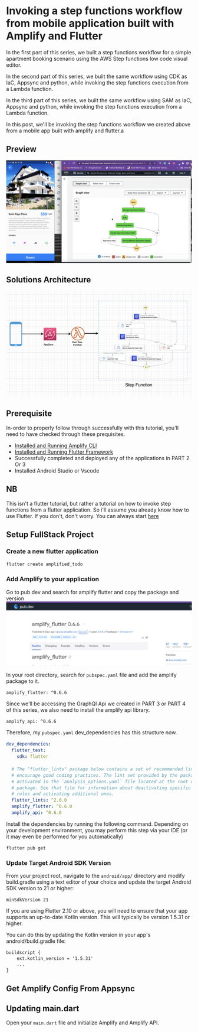 # Invoking a step functions workflow from mobile application built with Amplify and Flutter

In the first part of this series, we built a step functions workflow for a simple apartment booking scenario using the AWS Step functions low code visual editor.

In the second part of this series, we built the same workflow using CDK as IaC, Appsync and python, while invoking the step functions execution from a Lambda function.

In the third part of this series, we built the same workflow using SAM as IaC, Appsync and python, while invoking the step functions execution from a Lambda function.

In this post, we'll be invoking the step functions workflow we created above from a mobile app built with amplify and flutter.a

## Preview
![alt text](https://raw.githubusercontent.com/trey-rosius/flutter_stepfunctions_apartment/master/assets/images/screenshot.png)



## Solutions Architecture
![alt text](https://raw.githubusercontent.com/trey-rosius/flutter_stepfunctions_apartment/master/assets/images/sol_architecture.png)

## Prerequisite
In-order to properly follow through successfully with this tutorial, you'll need to have checked through these prequisites.
- [Installed and Running Amplify CLI](https://docs.amplify.aws/cli/start/install/)
- [Installed and Running Flutter Framework](https://docs.flutter.dev/get-started/install)
- Successfully completed and deployed any of the applications in PART 2 Or 3
- Installed Android Studio or Vscode

## NB
This isn't a flutter tutorial, but rather a tutorial on how to invoke step functions from a flutter application.
So i'll assume you already know how to use Flutter.
If you don't, don't worry. You can always start [here](https://docs.flutter.dev/get-started/install)

## Setup FullStack Project
### Create a new flutter application

```
flutter create amplified_todo
```

### Add Amplify to your application
Go to pub.dev and search for amplify flutter and copy the package and version
![alt text](https://raw.githubusercontent.com/trey-rosius/flutter_stepfunctions_apartment/master/assets/images/amplify_flutter.png)

In your root directory, search for `pubspec.yaml` file and add the amplify package to it.

```
amplify_flutter: ^0.6.6
```

Since we'll be accessing the GraphQl Api we created in PART 3 or PART 4 of this series, we also need to install
the amplify api library.

```
amplify_api: ^0.6.6
```
Therefore, my `pubspec.yaml` dev_dependencies has this structure now.

```yaml
dev_dependencies:
  flutter_test:
    sdk: flutter

  # The "flutter_lints" package below contains a set of recommended lints to
  # encourage good coding practices. The lint set provided by the package is
  # activated in the `analysis_options.yaml` file located at the root of your
  # package. See that file for information about deactivating specific lint
  # rules and activating additional ones.
  flutter_lints: ^2.0.0
  amplify_flutter: ^0.6.0
  amplify_api: ^0.6.0
```
Install the dependencies by running the following command. Depending on your development environment, 
you may perform this step via your IDE (or it may even be performed for you automatically)

```
flutter pub get
```

### Update Target Android SDK Version
From your project root, navigate to the `android/app/` directory and modify build.gradle using a text editor of your choice and update the target Android SDK version to 21 or higher:

```
minSdkVersion 21
```

If you are using Flutter 2.10 or above, you will need to ensure that your app supports an up-to-date Kotlin version. This will typically be version 1.5.31 or higher.

You can do this by updating the Kotlin version in your app's android/build.gradle file:

```
buildscript {
    ext.kotlin_version = '1.5.31'
    ...
}

```
## Get Amplify Config From Appsync

## Updating main.dart
Open your `main.dart` file and initialize Amplify and Amplify API.
